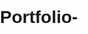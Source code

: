 # Portfolio-
<!DOCTYPE html>
<html>
<head>
    <title>Portfolio</title>
    <style>
        body {
            font-family: Arial, sans-serif;
            margin: 0;
            padding: 0;
            
  background-color: #00ECFF;

        }

        header {
            background-color: #941919;
            color: #fff;
            text-align: center;
            padding: 2rem 0;
            position: relative; /* Add this */
        }

        .header-content h1 {
            font-size: 2.5rem;
        }

        /* Add styles for the round profile picture */
        .profile-picture {
            width: 100px; /* Adjust the size as needed */
            height: 100px;
            border-radius: 75%; /* Create a circular shape */
            object-fit: cover; /* To ensure the image fills the circular area */
            position: absolute; /* Add this */
            top: 75px; /* Adjust top position as needed */
            left: 75px; /* Adjust left position as needed */
        }

        nav {
            background-color: #333;
            color: #FF00FF;
            text-align: center;
        }

        nav ul {
            list-style-type: none;
            padding: 0;
        }

        nav ul li {
            display: inline;
            margin: 0 20px;
        }

        nav ul li a {
            text-decoration: none;
            color: #fff;
        }

        .section-content {
            background-color: #fff;
            padding: 2rem;
            margin: 1rem;
            border-radius: 20px;
            box-shadow: 0 0 10px rgba(0, 0, 0, 0.1);
            text-align: justify;
        }

        .download-button {
            background-color: #333;
            color: #fff;
            padding: 0.5rem 1rem;
            text-decoration: none;
            border-radius: 20px;
            display: inline-block;
            margin-top: 10px;
            align-self: center;
        }

        .download-button:hover {
            background-color: #555;
        }

        footer {
            text-align: center;
            padding: 1rem 0;
            background-color: #333;
            color: #fff;
        }

        ul {
            list-style-type: disc;
            padding-left: 20px;
        }
    </style>
</head>
<body>
    <header>
        <div class="header-content">
            <!-- Add your profile picture here -->
            <img src="IMG-20250120-WA0009.jpg" alt="Your Profile Picture" class="profile-picture">
            </h1>shabarish.A</h1>
            <p>web developer</p>
        </div>
    </header>

    <nav>
        <ul>
            <li><a href="#about">About</a></li>
            <li><a href="#education">Education</a></li>
            <li><a href="#skills">Skills</a></li>
            <li><a href="#projects">Projects</a></li>
            <li><a href="#resume">Resume</a></li>
           
        </ul>
    </nav>

    <section id="about me">
        <div class="section-content">
            <h2>About Me</h2>
            <p>Iam a <b>web developer</b> expert who is passionate about creating dynamic and user-friendly websites. 
                I'm driven by the desire to craft high-performance web applications that enhance user experience and provide
                 seamless digital solutions. With over 7 years of experience in the field, I'm dedicated to staying up to date 
                 with the latest trends and innovations in the 
                 web development landscape. I'm also committed to helping others learn more about web technologies, 
                 best practices, and how to build secure and scalable websites.</p>

        </div>
    </section>

    <section id="education">
        <div class="section-content">
            <h2>Education</h2>
            <p>Bharathiyar university - computer scince</p>
            
            
        </div>
    </section>

    <section id="skills">
        <div class="section-content">
            <h2>Skills</h2>
            <ul>
                <li>css</li>
                <li>html</li>
                <li>Cloud Computing</li>
                <li>Python</li>
                <li>HTML</li>
                <li>ML & AI</li>
                <li>java</li>
                <li>c++</li>
                <li>Java script</li>
            </ul>
        </div>
    </section>

    <section id="projects">
        <div class="section-content">
            <h2>Projects</h2>
            <ul>
                <li><a href="#">E Cart website</a></li>
                <li><a href="#">Cloud Security IBM</a></li>
                <li><a href="#">IBM chatbot</a></li>
                <li><a href="#">College Portal</a></li> 
                <!-- Add more project links here -->
            </ul>
        </div>
    </section>

    <section id="resume">
    
        <div class="section-content">
            <center>
            <h2>Resume</h2>
            <a href="/storage/emulated/0/Download/shabarish resume.pdf" target="_blank" class="download-button">Download CV</a>
        </center>
        </div>
        
    </section>

    <footer>
        <p>&copy; 2025 Pranesh S</p>
    </footer>

    <script>
        // Smooth scrolling to section when clicking on navigation links
        document.querySelectorAll('a[href^="#"]').forEach(anchor => {
            anchor.addEventListener('click', function(e) {
                e.preventDefault();

                const targetId = this.getAttribute('href').substring(1);
                const targetElement = document.getElementById(targetId);

                if (targetElement) {
                    window.scrollTo({
                        top: targetElement.offsetTop,
                        behavior: 'smooth'
                    });
                }
            });
        });
    </script>
</body>
</html>
